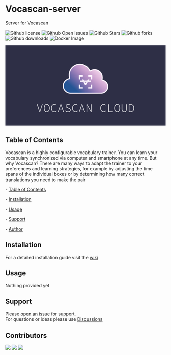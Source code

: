 # Vocascan-server
Server for Vocascan

![Github license](https://img.shields.io/github/license/vocascan/Vocascan-server?style=flat-square)
![Github Open Issues](https://img.shields.io/github/issues/vocascan/Vocascan-server?style=flat-square)
![Github Stars](https://img.shields.io/github/stars/vocascan/Vocascan-server?style=flat-square)
![Github forks](https://img.shields.io/github/forks/vocascan/Vocascan-server?style=flat-square)
![Github downloads](https://img.shields.io/github/downloads/vocascan/Vocascan-server/total?label=Downloads)
![Docker Image](https://img.shields.io/github/workflow/status/vocascan/vocascan-server/docker?label=Build&style=flat-square)

![cover](./images/vocascan-server-cover.png)

## Table of Contents

Vocascan is a highly configurable vocabulary trainer. You can learn your vocabulary synchronized via computer and smartphone at any time. But why Vocascan? There are many ways to adapt the trainer to your preferences and learning strategies, for example by adjusting the time spans of the individual boxes or by determining how many correct translations you need to make the pair



  \- [Table of Contents](#table-of-contents)

  \- [Installation](#installation)

  \- [Usage](#usage)

  \- [Support](#support)

  \- [Author](#author)



## Installation


For a detailed installation guide visit the [wiki](https://github.com/vocascan/vocascan-server/wiki/Installation)

## Usage



Nothing provided yet



## Support



Please [open an issue](https://github.com/vocascan/vocascan-server/issues/new) for support.<br />
For questions or ideas please use [Discussions](https://github.com/vocascan/vocascan-server/discussions)


## Contributors

[<img src="https://github.com/noctera.png" width="50" />](https://github.com/noctera)
[<img src="https://github.com/luwol03.png" width="50" />](https://github.com/luwol03)
[<img src="https://github.com/retfloww.png" width="50" />](https://github.com/retfloww)
